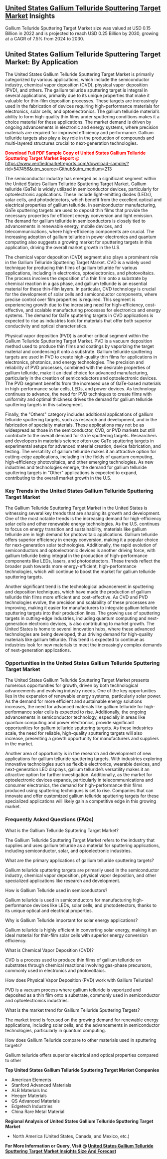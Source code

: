 <h2><a href="https://www.verifiedmarketreports.com/download-sample/?rid=547456&amp;utm_source=Github&amp;utm_medium=213" target="_blank">United States Gallium Telluride Sputtering Target Market</a> Insights</h2><p>Gallium Telluride Sputtering Target Market size was valued at USD 0.15 Billion in 2022 and is projected to reach USD 0.25 Billion by 2030, growing at a CAGR of 7.5% from 2024 to 2030.</p><p><h2>United States Gallium Telluride Sputtering Target Market: By Application</h2><p>The United States Gallium Telluride Sputtering Target Market is primarily categorized by various applications, which include the semiconductor industry, chemical vapor deposition (CVD), physical vapor deposition (PVD), and others. The gallium telluride sputtering target is integral in several applications, primarily due to its unique properties that make it valuable for thin-film deposition processes. These targets are increasingly used in the fabrication of devices requiring high-performance materials for electronics, solar cells, and optoelectronics. The gallium telluride material’s ability to form high-quality thin films under sputtering conditions makes it a choice material for these applications. The market demand is driven by ongoing advancements in electronic and energy systems, where precision materials are required for improved efficiency and performance. Gallium telluride targets also play a key role in the production of compounds and multi-layered structures crucial to next-generation technologies.<p><span class=""><span style="color: #ff0000;"><strong>Download Full PDF Sample Copy of United States Gallium Telluride Sputtering Target Market Report</strong> @ </span><a href="https://www.verifiedmarketreports.com/download-sample/?rid=547456&amp;utm_source=Github&amp;utm_medium=213" target="_blank">https://www.verifiedmarketreports.com/download-sample/?rid=547456&amp;utm_source=Github&amp;utm_medium=213</a></span></p></p><p>The semiconductor industry has emerged as a significant segment within the United States Gallium Telluride Sputtering Target Market. Gallium telluride (GaTe) is widely utilized in semiconductor devices, particularly for optoelectronic applications. These include light-emitting diodes (LEDs), solar cells, and photodetectors, which benefit from the excellent optical and electrical properties of gallium telluride. In semiconductor manufacturing, GaTe sputtering targets are used to deposit thin films that provide the necessary properties for efficient energy conversion and light emission. The demand for gallium telluride in semiconductors is closely tied to advancements in renewable energy, mobile devices, and telecommunications, where high-efficiency components are crucial. The increasing adoption of gallium telluride in power electronics and quantum computing also suggests a growing market for sputtering targets in this application, driving the overall market growth in the U.S.<p>The chemical vapor deposition (CVD) segment also plays a prominent role in the Gallium Telluride Sputtering Target Market. CVD is a widely used technique for producing thin films of gallium telluride for various applications, including in electronics, optoelectronics, and photovoltaics. The process involves the deposition of a thin film onto a substrate by chemical reaction in a gas phase, and gallium telluride is an essential material for these thin-film layers. In particular, CVD technology is crucial for the development of solar cells and semiconductor components, where precise control over film properties is required. This segment is experiencing growth due to the increasing need for high-efficiency, cost-effective, and scalable manufacturing processes for electronics and energy systems. The demand for GaTe sputtering targets in CVD applications is expected to rise as industries look for materials that offer both superior conductivity and optical characteristics.<p>Physical vapor deposition (PVD) is another critical segment within the Gallium Telluride Sputtering Target Market. PVD is a vacuum deposition method used to produce thin films and coatings by vaporizing the target material and condensing it onto a substrate. Gallium telluride sputtering targets are used in PVD to create high-quality thin films for applications in electronics, photonics, and energy technologies. The precision and reliability of PVD processes, combined with the desirable properties of gallium telluride, make it an ideal choice for advanced manufacturing, particularly in the creation of semiconductors and optoelectronic devices. The PVD segment benefits from the increased use of GaTe-based materials in high-performance solar cells, LEDs, and power devices. As technology continues to advance, the need for PVD techniques to create films with uniformity and optimal thickness drives the demand for gallium telluride sputtering targets in this subsegment.<p>Finally, the "Others" category includes additional applications of gallium telluride sputtering targets, such as research and development, and in the fabrication of specialty materials. These applications may not be as widespread as those in the semiconductor, CVD, or PVD markets but still contribute to the overall demand for GaTe sputtering targets. Researchers and developers in materials science often use GaTe sputtering targets in experimental setups for advanced material creation, device fabrication, and testing. The versatility of gallium telluride makes it an attractive option for cutting-edge applications, including in the fields of quantum computing, high-efficiency photovoltaics, and other emerging technologies. As new industries and technologies emerge, the demand for gallium telluride sputtering targets in "Other" applications is expected to expand, contributing to the overall market growth in the U.S.<h3>Key Trends in the United States Gallium Telluride Sputtering Target Market</h3><p>The Gallium Telluride Sputtering Target Market in the United States is witnessing several key trends that are shaping its growth and development. One of the most notable trends is the increasing demand for high-efficiency solar cells and other renewable energy technologies. As the U.S. continues to focus on energy transition and sustainability, materials like gallium telluride are in high demand for photovoltaic applications. Gallium telluride offers superior efficiency in energy conversion, making it a popular choice for next-generation solar technologies. Additionally, the rapid evolution of semiconductors and optoelectronic devices is another driving force, with gallium telluride being integral in the production of high-performance components like LEDs, lasers, and photodetectors. These trends reflect the broader push towards more energy-efficient, high-performance technologies, which will continue to boost the market for gallium telluride sputtering targets.<p>Another significant trend is the technological advancement in sputtering and deposition techniques, which have made the production of gallium telluride thin films more efficient and cost-effective. As CVD and PVD technologies evolve, the precision and scalability of these processes are improving, making it easier for manufacturers to integrate gallium telluride sputtering targets into their production lines. The growing use of sputtering targets in cutting-edge industries, including quantum computing and next-generation electronic devices, is also contributing to market growth. The United States is home to several innovation hubs, where these advanced technologies are being developed, thus driving demand for high-quality materials like gallium telluride. This trend is expected to continue as industries look for new materials to meet the increasingly complex demands of next-generation applications.<h3>Opportunities in the United States Gallium Telluride Sputtering Target Market</h3><p>The United States Gallium Telluride Sputtering Target Market presents numerous opportunities for growth, driven by both technological advancements and evolving industry needs. One of the key opportunities lies in the expansion of renewable energy systems, particularly solar power. As the demand for more efficient and sustainable energy solutions increases, the need for advanced materials like gallium telluride for high-performance solar cells is expected to rise. Additionally, the ongoing advancements in semiconductor technology, especially in areas like quantum computing and power electronics, provide significant opportunities for gallium telluride sputtering targets. As these industries scale, the need for reliable, high-quality sputtering targets will also increase, presenting a growth opportunity for manufacturers and suppliers in the market.<p>Another area of opportunity is in the research and development of new applications for gallium telluride sputtering targets. With industries exploring innovative technologies such as flexible electronics, wearable devices, and next-generation LED displays, gallium telluride’s versatility makes it an attractive option for further investigation. Additionally, as the market for optoelectronic devices expands, particularly in telecommunications and consumer electronics, the demand for high-performance thin films produced using sputtering techniques is set to rise. Companies that can innovate and offer customized gallium telluride sputtering targets for these specialized applications will likely gain a competitive edge in this growing market.<h3>Frequently Asked Questions (FAQs)</h3><p>What is the Gallium Telluride Sputtering Target Market?</p><p>The Gallium Telluride Sputtering Target Market refers to the industry that supplies and uses gallium telluride as a material for sputtering applications, including semiconductor, solar, and optoelectronic industries.</p><p>What are the primary applications of gallium telluride sputtering targets?</p><p>Gallium telluride sputtering targets are primarily used in the semiconductor industry, chemical vapor deposition, physical vapor deposition, and other specialized applications like research and development.</p><p>How is Gallium Telluride used in semiconductors?</p><p>Gallium telluride is used in semiconductors for manufacturing high-performance devices like LEDs, solar cells, and photodetectors, thanks to its unique optical and electrical properties.</p><p>Why is Gallium Telluride important for solar energy applications?</p><p>Gallium telluride is highly efficient in converting solar energy, making it an ideal material for thin-film solar cells with superior energy conversion efficiency.</p><p>What is Chemical Vapor Deposition (CVD)?</p><p>CVD is a process used to produce thin films of gallium telluride on substrates through chemical reactions involving gas-phase precursors, commonly used in electronics and photovoltaics.</p><p>How does Physical Vapor Deposition (PVD) work with Gallium Telluride?</p><p>PVD is a vacuum process where gallium telluride is vaporized and deposited as a thin film onto a substrate, commonly used in semiconductor and optoelectronics industries.</p><p>What is the market trend for Gallium Telluride Sputtering Targets?</p><p>The market trend is focused on the growing demand for renewable energy applications, including solar cells, and the advancements in semiconductor technologies, particularly in quantum computing.</p><p>How does Gallium Telluride compare to other materials used in sputtering targets?</p><p>Gallium telluride offers superior electrical and optical properties compared to other</p><p><strong>Top United States Gallium Telluride Sputtering Target Market Companies</strong></p><div data-test-id=""><p><li>American Elements</li><li> Stanford Advanced Materials</li><li> ALB Materials Inc</li><li> Heeger Materials</li><li> QS Advanced Materials</li><li> Edgetech Industries</li><li> China Rare Metal Material</li></p><div><strong>Regional Analysis of&nbsp;United States Gallium Telluride Sputtering Target Market</strong></div><ul><li dir="ltr"><p dir="ltr">North America&nbsp;(United States, Canada, and Mexico, etc.)</p></li></ul><p><strong>For More Information or Query, Visit @&nbsp;</strong><strong><a href="https://www.verifiedmarketreports.com/product/gallium-telluride-sputtering-target-market/?utm_source=Github&amp;utm_medium=213" target="_blank">United States Gallium Telluride Sputtering Target Market Insights Size And Forecast</a></strong></p></div>
